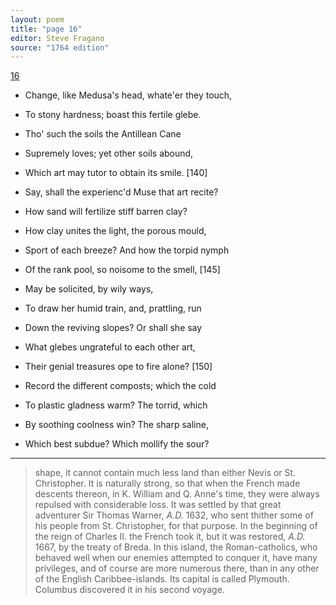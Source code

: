 ```yaml
---
layout: poem
title: "page 16"
editor: Steve Fragano
source: "1764 edition"
---
```


[16]()

- Change, like Medusa's head, whate'er they touch,
- To stony hardness; boast this fertile glebe.

- Tho' such the soils the Antillean Cane 
- Supremely loves; yet other soils abound,
- Which art may tutor to obtain its smile. \[140]
- Say, shall the experienc'd Muse that art recite?
- How sand will fertilize stiff barren clay?
- How clay unites the light, the porous mould,
- Sport of each breeze? And how the torpid nymph
- Of the rank pool, so noisome to the smell, \[145]
- May be solicited, by wily ways, 
- To draw her humid train, and, prattling, run
- Down the reviving slopes? Or shall she say
- What glebes ungrateful to each other art,
- Their genial treasures ope to fire alone? \[150]
- Record the different composts; which the cold
- To plastic gladness warm? The torrid, which
- By soothing coolness win? The sharp saline,
- Which best subdue? Which mollify the sour?

---

> shape, it cannot contain much less land than either Nevis or St. Christopher. It is naturally strong, so that when the French made descents thereon, in K. William and Q. Anne's time, they were always repulsed with considerable loss. It was settled by that great adventurer Sir Thomas Warner, *A.D.* 1632, who sent thither some of his people from St. Christopher, for that purpose. In the beginning of the reign of Charles II. the French took it, but it was restored, *A.D.* 1667, by the treaty of Breda. In this island, the Roman-catholics, who behaved well when our enemies attempted to conquer it, have many privileges, and of course are more numerous there, than in any other of the English Caribbee-islands. Its capital is called Plymouth. Columbus discovered it in his second voyage.    